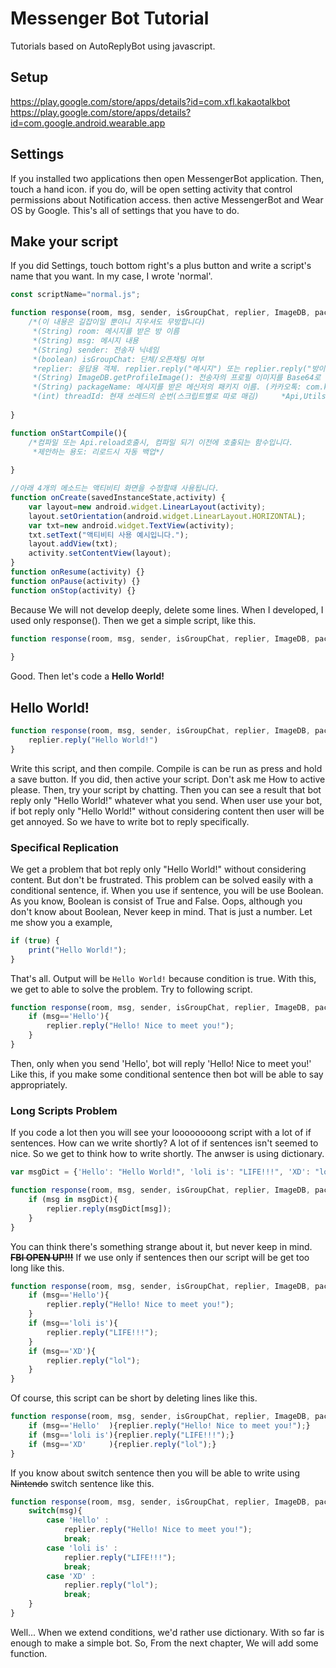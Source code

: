 # Messenger Bot Tutorial
Tutorials based on AutoReplyBot using javascript.

## Setup
https://play.google.com/store/apps/details?id=com.xfl.kakaotalkbot  
https://play.google.com/store/apps/details?id=com.google.android.wearable.app

## Settings
If you installed two applications then open MessengerBot application. Then, touch a hand icon. if you do, will be open setting activity that control permissions about Notification access. then active MessengerBot and Wear OS by Google. This's all of settings that you have to do.

## Make your script
If you did Settings, touch bottom right's a plus button and write a script's name that you want. In my case, I wrote 'normal'.
```js
const scriptName="normal.js";

function response(room, msg, sender, isGroupChat, replier, ImageDB, packageName, threadId){
    /*(이 내용은 길잡이일 뿐이니 지우셔도 무방합니다)
     *(String) room: 메시지를 받은 방 이름
     *(String) msg: 메시지 내용
     *(String) sender: 전송자 닉네임
     *(boolean) isGroupChat: 단체/오픈채팅 여부
     *replier: 응답용 객체. replier.reply("메시지") 또는 replier.reply("방이름","메시지")로 전송
     *(String) ImageDB.getProfileImage(): 전송자의 프로필 이미지를 Base64로 인코딩하여 반환
     *(String) packageName: 메시지를 받은 메신저의 패키지 이름. (카카오톡: com.kakao.talk, 페메: com.facebook.orca, 라인: jp.naver.line.android
     *(int) threadId: 현재 쓰레드의 순번(스크립트별로 따로 매김)     *Api,Utils객체에 대해서는 설정의 도움말 참조*/
    
}

function onStartCompile(){
    /*컴파일 또는 Api.reload호출시, 컴파일 되기 이전에 호출되는 함수입니다.
     *제안하는 용도: 리로드시 자동 백업*/
    
}

//아래 4개의 메소드는 액티비티 화면을 수정할때 사용됩니다.
function onCreate(savedInstanceState,activity) {
    var layout=new android.widget.LinearLayout(activity);
    layout.setOrientation(android.widget.LinearLayout.HORIZONTAL);
    var txt=new android.widget.TextView(activity);
    txt.setText("액티비티 사용 예시입니다.");
    layout.addView(txt);
    activity.setContentView(layout);
}
function onResume(activity) {}
function onPause(activity) {}
function onStop(activity) {}
```
Because We will not develop deeply, delete some lines. When I developed, I used only response(). Then we get a simple script, like this.
```js
function response(room, msg, sender, isGroupChat, replier, ImageDB, packageName, threadId){
    
}
```
Good. Then let's code a **Hello World!**
## Hello World!
```js
function response(room, msg, sender, isGroupChat, replier, ImageDB, packageName, threadId){
    replier.reply("Hello World!")
}
```
Write this script, and then compile. Compile is can be run as press and hold a save button. If you did, then active your script. Don't ask me How to active please. Then, try your script by chatting. Then you can see a result that bot reply only "Hello World!" whatever what you send. When user use your bot, if bot reply only "Hello World!" without considering content then user will be get annoyed. So we have to write bot to reply specifically.
### Specifical Replication
We get a problem that bot reply only "Hello World!" without considering content. But don't be frustrated. This problem can be solved easily with a conditional sentence, if. When you use if sentence, you will be use Boolean. As you know, Boolean is consist of True and False. Oops, although you don't know about Boolean, Never keep in mind. That is just a number. Let me show you a example,
```js
if (true) {
    print("Hello World!");
}
```
That's all. Output will be `Hello World!` because condition is true. With this, we get to able to solve the problem. Try to following script.
```js
function response(room, msg, sender, isGroupChat, replier, ImageDB, packageName, threadId){
    if (msg=='Hello'){
        replier.reply("Hello! Nice to meet you!");
    }
}
```
Then, only when you send 'Hello', bot will reply 'Hello! Nice to meet you!' Like this, if you make some conditional sentence then bot will be able to say appropriately.
### Long Scripts Problem
If you code a lot then you will see your loooooooong script with a lot of if sentences. How can we write shortly? A lot of if sentences isn't seemed to nice. So we get to think how to write shortly. The anwser is using dictionary.
```js
var msgDict = {'Hello': "Hello World!", 'loli is': "LIFE!!!", 'XD': "lol"};

function response(room, msg, sender, isGroupChat, replier, ImageDB, packageName, threadId){
    if (msg in msgDict){
        replier.reply(msgDict[msg]);
    }
}
```
You can think there's something strange about it, but never keep in mind. ~~**FBI OPEN UP!!!**~~
If we use only if sentences then our script will be get too long like this.
```js
function response(room, msg, sender, isGroupChat, replier, ImageDB, packageName, threadId){
    if (msg=='Hello'){
        replier.reply("Hello! Nice to meet you!");
    }
    if (msg=='loli is'){
        replier.reply("LIFE!!!");
    }
    if (msg=='XD'){
        replier.reply("lol");
    }
}
```
Of course, this script can be short by deleting lines like this.
```js
function response(room, msg, sender, isGroupChat, replier, ImageDB, packageName, threadId){
    if (msg=='Hello'  ){replier.reply("Hello! Nice to meet you!");}
    if (msg=='loli is'){replier.reply("LIFE!!!");}
    if (msg=='XD'     ){replier.reply("lol");}
}
```
If you know about switch sentence then you will be able to write using ~~Nintendo~~ switch sentence like this.
```js
function response(room, msg, sender, isGroupChat, replier, ImageDB, packageName, threadId){
    switch(msg){
        case 'Hello' :
            replier.reply("Hello! Nice to meet you!");
            break;
        case 'loli is' :
            replier.reply("LIFE!!!");
            break;
        case 'XD' :
            replier.reply("lol");
            break;
    }
}
```
Well... When we extend conditions, we'd rather use dictionary. With so far is enough to make a simple bot. So, From the next chapter, We will add some function.
